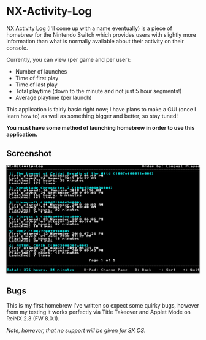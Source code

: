 # NX-Activity-Log

NX Activity Log (I'll come up with a name eventually) is a piece of homebrew for the Nintendo Switch which provides users with slightly more information than what is normally available about their activity on their console.

Currently, you can view (per game and per user):

* Number of launches
* Time of first play
* Time of last play
* Total playtime (down to the minute and not just 5 hour segments!)
* Average playtime (per launch)

This application is fairly basic right now; I have plans to make a GUI (once I learn how to) as well as something bigger and better, so stay tuned!

**You must have some method of launching homebrew in order to use this application.**

## Screenshot

![Screenshot](/img/screenshot.jpg)

## Bugs

This is my first homebrew I've written so expect some quirky bugs, however from my testing it works perfectly via Title Takeover and Applet Mode on ReiNX 2.3 (FW 8.0.1).

_Note, however, that no support will be given for SX OS._
